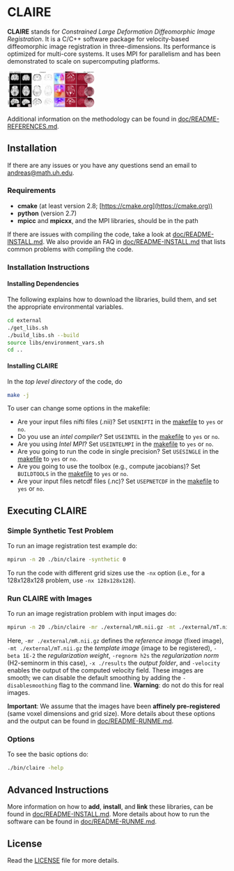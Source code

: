 # CLAIRE

**CLAIRE** stands for *Constrained Large Deformation Diffeomorphic Image Registration*. It is a C/C++ software package for velocity-based diffeomorphic image registration in three-dimensions. Its performance is optimized for multi-core systems. It uses MPI for parallelism and has been demonstrated to scale on supercomputing platforms.

<img src="https://github.com/andreasmang/claire/blob/master/doc/figs/claire4brains.jpg" alt="CLAIRE4Brains"  width="200"/>

Additional information on the methodology can be found in [doc/README-REFERENCES.md](doc/README-REFERENCES.md).

## Installation

If there are any issues or you have any questions send an email to <andreas@math.uh.edu>.

### Requirements

* **cmake** (at least version 2.8; [https://cmake.org](https://cmake.org))
* **python** (version 2.7)
* **mpicc** and **mpicxx**, and the MPI libraries, should be in the path

If there are issues with compiling the code, take a look at [doc/README-INSTALL.md](doc/README-INSTALL.md). We also provide an FAQ in [doc/README-INSTALL.md](doc/README-INSTALL.md) that lists common problems with compiling the code.


### Installation Instructions

#### Installing Dependencies

The following explains how to download the libraries, build them, and set the appropriate environmental variables.

```bash
cd external
./get_libs.sh
./build_libs.sh --build
source libs/environment_vars.sh
cd ..
```

#### Installing CLAIRE


In the *top level directory* of the code, do

```bash
make -j
```

To user can change some options in the makefile:

* Are your input files nifti files (.nii)? Set `USENIFTI` in the [makefile](makefile) to `yes` or `no`.
* Do you use an *intel compiler*? Set `USEINTEL` in the [makefile](makefile) to `yes` or `no`.
* Are you using *Intel MPI*? Set `USEINTELMPI` in the [makefile](makefile) to `yes` or `no`.
* Are you going to run the code in single precision? Set `USESINGLE` in the [makefile](makefile) to `yes` or `no`.
* Are you going to use the toolbox (e.g., compute jacobians)? Set `BUILDTOOLS` in the [makefile](makefile) to `yes` or `no`.
* Are your input files netcdf files (.nc)? Set `USEPNETCDF` in the [makefile](makefile) to `yes` or `no`.

## Executing CLAIRE


### Simple Synthetic Test Problem

To run an image registration test example do:

```bash
mpirun -n 20 ./bin/claire -synthetic 0
```
To run the code with different grid sizes use the `-nx` option (i.e., for a 128x128x128 problem, use `-nx 128x128x128`).

### Run CLAIRE with Images

To run an image registration problem with input images do:

```bash
mpirun -n 20 ./bin/claire -mr ./external/mR.nii.gz -mt ./external/mT.nii.gz -beta 1E-2 -regnorm h2s -velocity -x ./results -disablesmoothing
```

Here, `-mr ./external/mR.nii.gz` defines the *reference image* (fixed image), `-mt ./external/mT.nii.gz` the *template image* (image to be registered), `-beta 1E-2` the *regularization weight*,  `-regnorm h2s` the *regularization norm* (H2-seminorm in this case), `-x ./results` the *output folder*, and `-velocity` enables the output of the computed velocity field. These images are smooth; we can disable the default smoothing by adding the `-disablesmoothing` flag to the command line. **Warning**: do not do this for real images.

**Important**: We assume that the images have been **affinely pre-registered** (same voxel dimensions and grid size). More details about these options and the output can be found in [doc/README-RUNME.md](doc/README-RUNME.md).

### Options

To see the basic options do:

```bash
./bin/claire -help
```

## Advanced Instructions

More information on how to **add**, **install**, and **link** these libraries, can be found in [doc/README-INSTALL.md](doc/README-INSTALL.md). More details about how to run the software can be found in [doc/README-RUNME.md](doc/README-RUNME.md).

## License

Read the [LICENSE](LICENSE) file for more details.
